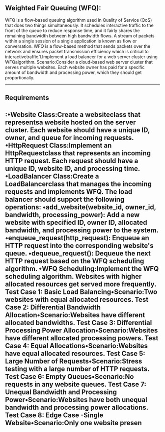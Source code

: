 **Weighted  Fair  Queuing  (WFQ)**:
--------------------------------------------------------------------------------------------------------------------------------------------------------------------------

WFQ  is  a  flow-based  queuing  algorithm  used  in  Quality  of Service (QoS) that does two things simultaneously: It schedules interactive traffic to the front of the  queue  to  reduce  response  time,  and  it  fairly  shares  the  remaining  bandwidth  between  high bandwidth flows. A stream of packets within a single session of a single application is known as flow  or  conversation.  WFQ  is  a  flow-based  method  that  sends  packets  over  the  network  and ensures packet transmission efficiency which is critical to interactivetraffic.1.Implement a load balancer for a web server cluster using WFQalgorithm. Scenario:Consider  a  cloud-based  web  server  cluster  that  serves  multiple  websites.  Each website owner has paid for a specific amount of bandwidth and processing power, which they should get proportionally. 

--------------------------------------------------------------------------------------------------------------------------------------------------------------------------

**Requirements**
--------------------------------------------------------------------------------------------------------------------------------------------------------------------------

:•Website Class:Create a websiteclass that representsa website hosted on the server cluster. Each  website  should  have  a  unique  ID,  owner,  and  queue  for  incoming requests. 
•HttpRequest Class:Implement  an HttpRequestclass  that  represents  an  incoming  HTTP request. Each request should have a unique ID, website ID, and processing time. •LoadBalancer Class:Create  a LoadBalancerclass  that  manages  the  incoming  requests  and implements   WFQ.   The   load   balancer   should   support   the   following operations: 
•add_website(website_id, owner_id, bandwidth, processing_power): Add a new website with specified ID, owner ID, allocated bandwidth, and processing power to the system. •enqueue_request(http_request): Enqueue an HTTP request into the corresponding website's queue. 
•dequeue_request(): Dequeue the next HTTP request based on the WFQ scheduling algorithm. 
•WFQ Scheduling:Implement the WFQ scheduling algorithm. Websites with higher allocated resources get served more frequently. 
  Test Case 1: Basic Load Balancing•Scenario:Two websites with equal allocated resources. 
  Test Case 2: Differential Bandwidth Allocation•Scenario:Websites have different allocated bandwidths.
  Test Case 3: Differential Processing Power Allocation•Scenario:Websites have different allocated processing powers. 
  Test Case 4: Equal Allocations•Scenario:Websites have equal allocated resources. 
  Test Case 5: Large Number of Requests•Scenario:Stress testing with a large number of HTTP requests. 
  Test Case 6: Empty Queues•Scenario:No requests in any website queues. 
  Test Case 7: Unequal Bandwidth and Processing Power•Scenario:Websites   have   both   unequal   bandwidth   and   processing   power allocations. 
  Test Case 8: Edge Case -Single Website•Scenario:Only one website presen
--------------------------------------------------------------------------------------------------------------------------------------------------------------------------

